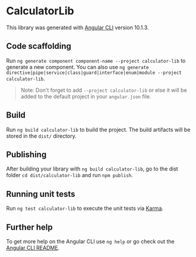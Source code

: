 # CalculatorLib

This library was generated with [Angular CLI](https://github.com/angular/angular-cli) version 10.1.3.

## Code scaffolding

Run `ng generate component component-name --project calculator-lib` to generate a new component. You can also use `ng generate directive|pipe|service|class|guard|interface|enum|module --project calculator-lib`.
> Note: Don't forget to add `--project calculator-lib` or else it will be added to the default project in your `angular.json` file. 

## Build

Run `ng build calculator-lib` to build the project. The build artifacts will be stored in the `dist/` directory.

## Publishing

After building your library with `ng build calculator-lib`, go to the dist folder `cd dist/calculator-lib` and run `npm publish`.

## Running unit tests

Run `ng test calculator-lib` to execute the unit tests via [Karma](https://karma-runner.github.io).

## Further help

To get more help on the Angular CLI use `ng help` or go check out the [Angular CLI README](https://github.com/angular/angular-cli/blob/master/README.md).
